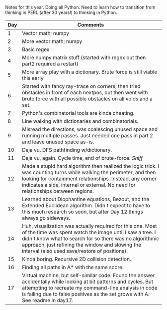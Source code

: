 Notes for this year. Doing all Python. Need to learn how to transition from thinking in PERL (after 30 years!) to thinking in Python.

| Day |Comments |
| --- |-------- |
| 1   |Vector math; numpy |
| 2   |More vector math; numpy |
| 3   |Basic regex |
| 4   |More numpy matrix stuff (started with regex but then part2 required a restart) |
| 5   |More array play with a dictionary. Brute force is still viable this early |
| 6   |Started with fancy ray-trace on corners, then tried obstacles in front of each nextpos, but then went with brute force with all possible obstacles on all voids and a set. |
| 7   |Python's combinatorial tools are kinda cheating. |
| 8   |Line walking with dictionaries and combinatorials. |
| 9   |Misread the directions, was coalescing unused space and running multiple passes. Just needed one pass in part 2 and leave unused space as-is. |
| 10  |Deja vu. DFS pathfinding w/dictionary. |
| 11  |Deja vu, again. Cycle time, end of brute-force. *Sniff* |
| 12  |Made a stupid hard algorithm then realized the logic trick. I was counting turns while walking the perimeter, and then looking for containment relationships. Instead, any corner indicates a side, internal or external. No need for relationships between regions.|
| 13  |Learned about Diophantine equations, Bezout, and the Extended Euclidean algorithm. Didn't expect to have to this much research so soon, but after Day 12 things always go sideways. |
| 14  |Huh, visualization was actually required for this one. Most of the time was spent watch the image until I saw a tree. I didn't know what to search for so there was no algorithmic approach, just refining the window and slowing the interval (also used save/restore of positions). |
| 15  |Kinda boring. Recursive 2D collision detection.|
| 16  |Finding all paths in A* with the same score.|
| 17  |Virtual machine, but self-similar code. Found the answer accidentally while looking at bit patterns and cycles. But attempting to recreate my command-line analysis in code is failing due to false positives as the set grows with A. See readme in day17.|
